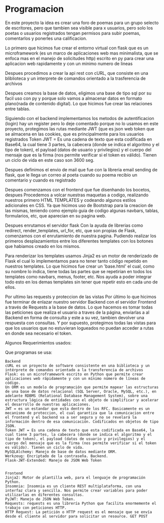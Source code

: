 # Programacion

En este proyecto la idea es crear una foro de poemas para un grupo selecto de escritores, pero que tambien sea visible para x usuarios, pero solo los poetas o usuarios registrados tengan permisos para subir poemas, comentarlos y ponerles una calificacion.

Lo primero que hicimos fue crear el entorno virtual con flask que es un microframework (es un marco de aplicaciones web mas minimalista, que se enfoca mas en el manejo de solicitudes http) escrito en py para crear una aplicacion web rapidamente y con un minimo numero de lineas

Despues procedimos a crear la api rest con cURL, que consiste en una bliblioteca y un interprete de comandos orientado a la trasferencia de archivos

Despues creamos la base de datos, eligimos una base de tipo sql por su facil uso con py y porque solo vamos a almacenar datos en formato plano(nada de contenido digital). Lo que hicimos fue crear las relaciones entre tablas.

Siguiendo con el backend implementamos los metodos de autentificacion (login) hay un register pero lo deje comentado porque no lo usamos en este proyecto, protegimos las rutas mediante JWT (que es json web token que se almacena en las cookies, que es principalmente para los usuarios registrados Token JWT = Es una cadena de texto que esta codificada en Base64, la cual tiene 3 partes, la cabecera (donde se indica el algoritmo y el tipo de token), el payload (datos de usuario y privilegios) y el cuerpo del mensaje que es la firma (nos permite verificar si el token es válido). Tienen un ciclo de vida en este caso son 3600 seg.

Despues definimos el envio de mail que fue con la libreria email sending de flask, que le llega un correo al poeta cuando su poema recibio un comentario y cuando es registrado

Despues comenzamos con el frontend que fue disenhando los bocetos, despues Procedemos a volcar nuestras maquetas a codigo, realizando nuestros primero HTML TEMPLATES y codeando algunos estilos adicionales en CSS. Ya que hicimos uso de Bootstrap para la creacion de las mismas, teniendo como ejemplo guia de codigo algunas navbars, tablas, formularios, etc, que aparecian en su pagina web. 

Despues enrutamos el servidor flask Con la ayuda de librerias como redirect, render_templates, url_for, etc, que son propias de Flask, comenzamos con el enrutamiento de nuestra pagina. Pudiendo realizar los primeros desplazamientos entre los diferentes templates con los botones que habiamos creado en los mismos. 

Para renderizar los templates usamos Jinja2 es un motor de renderizado de Flask el cual lo implementamos para no tener tanto código repetido en nuestros templates. Lo que hicimos fue crear un 'base.html' el cual, como su nombre lo indica, tiene todas las partes que se repetirian en todos los templates como navbars, menus, footer, etc. Nos ayuda a poder integrar todo esto en los demas templates sin tener que repetir esto en cada uno de ellos. 

Por ultimo las requests y proteccion de las vistas Por último lo que hicimos fue terminar de enlazar nuestro servidor Backend con el servidor Frontend a través de Requests a la base de datos. Lo que hacemos es tomar todas las peticiones que realiza el usuario a traves de la página, enviarlas a al Backend en forma de consulta y este a su vez, tambien devolver una respuesta con consultas. Y por supuesto, protegimos todas las vistas para que los usuarios que no estuvieran logueados no puedan acceder a rutas en donde sea necesario el token.

Algunos Requerimientos usados:

Que programas se usa:

    Backend
    cURL es un proyecto de software consistente en una biblioteca y un intérprete de comandos orientado a la transferencia de archivos
    Flask: es un microframework escrito en Python que permite crear aplicaciones web rápidamente y con un mínimo número de líneas de código.
    Un ORM es un modelo de programación que permite mapear las estructuras de una base de datos relacional (SQL Server, Oracle, MySQL, etc.), en adelante RDBMS (Relational Database Management System), sobre una estructura lógica de entidades con el objeto de simplificar y acelerar el desarrollo de nuestras aplicaciones.
    JWT = es un estandar que esta dentro de los RFC. Basicamente es un mecanismo de proteccion, el cual garantiza que la comunicacion entre el frontend y el backend va a ser segura y no se revelará la información dentro de esa comunicación. Codificados en objetos de tipo JSON.
    Token JWT = Es una cadena de texto que esta codificada en Base64, la cual tiene 3 partes, la cabecera (donde se indica el algoritmo y el tipo de token), el payload (datos de usuario y privilegios) y el cuerpo del mensaje que es la firma (nos permite verificar si el token es válido). Tienen un ciclo de vida.
    MySQLAlchemy: Manejo de base de datos mediante ORM.
    Werkzeug: Encriptado de la contraseña. Backend.
    Flask-JWT-Extended: Manejo de JSON Web Token


    Frontend
    Jinja2: Motor de plantilla web, para el lenguaje de programación Python.
    Insomnia: Insomnia es un cliente REST multiplataforma, con una interfaz clara y sencilla. Nos permite crear variables para poder utilizarlas en diferentes consultas.
    PyJWT: Manejo de JSON Web Token.
    Requests: requests es una librería Python que facilita enormemente el trabajo con peticiones HTTP.
    HTTP Request: La petición o HTTP request es el mensaje que se envía desde el cliente al servidor para solicitar un resource. GET POST

